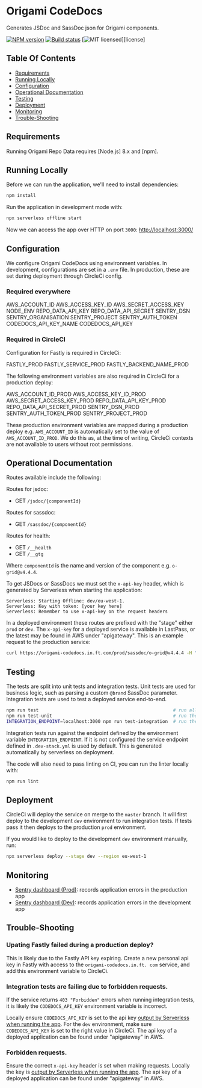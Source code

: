 
Origami CodeDocs
===============

Generates JSDoc and SassDoc json for Origami components.

[![NPM version](https://img.shields.io/npm/v/@financial-times/origami-codedocs.svg)](https://www.npmjs.com/package/@financial-times/origami-codedocs)
[![Build status](https://img.shields.io/circleci/project/Financial-Times/origami-codedocs.svg)](https://circleci.com/gh/Financial-Times/origami-codedocs)
[![MIT licensed](https://img.shields.io/badge/license-MIT-blue.svg)][license]

## Table Of Contents

  * [Requirements](#requirements)
  * [Running Locally](#running-locally)
  * [Configuration](#configuration)
  * [Operational Documentation](#operational-documentation)
  * [Testing](#testing)
  * [Deployment](#deployment)
  * [Monitoring](#monitoring)
  * [Trouble-Shooting](#trouble-shooting)

## Requirements

Running Origami Repo Data requires [Node.js] 8.x and [npm].

## Running Locally

Before we can run the application, we'll need to install dependencies:

```sh
npm install
```

Run the application in development mode with:

```sh
npx serverless offline start
```

Now we can access the app over HTTP on port `3000`: [http://localhost:3000/](http://localhost:3000/)


## Configuration

We configure Origami CodeDocs using environment variables. In development, configurations are set in a `.env` file. In production, these are set during deployment through CircleCi config.

### Required everywhere

AWS_ACCOUNT_ID
AWS_ACCESS_KEY_ID
AWS_SECRET_ACCESS_KEY
NODE_ENV
REPO_DATA_API_KEY
REPO_DATA_API_SECRET
SENTRY_DSN
SENTRY_ORGANISATION
SENTRY_PROJECT
SENTRY_AUTH_TOKEN
CODEDOCS_API_KEY_NAME
CODEDOCS_API_KEY

### Required in CircleCI

Configuration for Fastly is required in CircleCi:

FASTLY_PROD
FASTLY_SERVICE_PROD
FASTLY_BACKEND_NAME_PROD

The following environment variables are also required in CircleCi for a production deploy:

AWS_ACCOUNT_ID_PROD
AWS_ACCESS_KEY_ID_PROD
AWS_SECRET_ACCESS_KEY_PROD
REPO_DATA_API_KEY_PROD
REPO_DATA_API_SECRET_PROD
SENTRY_DSN_PROD
SENTRY_AUTH_TOKEN_PROD
SENTRY_PROJECT_PROD

These production environment variables are mapped during a production deploy e.g. `AWS_ACCOUNT_ID` is automatically set to the value of `AWS_ACCOUNT_ID_PROD`. We do this as, at the time of writing, CircleCi contexts are not available to users without root permissions.

## Operational Documentation

Routes available include the following:

Routes for jsdoc:
- GET `/jsdoc/{componentId}`

Routes for sassdoc:
- GET `/sassdoc/{componentId}`

Routes for health:
- GET `/__health`
- GET `/__gtg`

Where `componentId` is the name and version of the component e.g. `o-grid@v4.4.4`.

To get JSDocs or SassDocs we must set the `x-api-key` header, which is generated by Serverless when starting the application:

```
Serverless: Starting Offline: dev/eu-west-1.
Serverless: Key with token: [your key here]
Serverless: Remember to use x-api-key on the request headers
```

In a deployed environment these routes are prefixed with the "stage" either `prod` or `dev`. The  `x-api-key` for a deployed service is available in LastPass, or the latest may be found in AWS under "apigateway". This is an example request to the production service:
```sh
curl https://origami-codedocs.in.ft.com/prod/sassdoc/o-grid@v4.4.4 -H "x-api-key:[key here]"
```

## Testing

The tests are split into unit tests and integration tests. Unit tests are used for business logic, such as parsing a custom `@brand` SassDoc parameter. Integration tests are used to test a deployed service end-to-end.

```sh
npm run test                                                  # run all the tests
npm run test-unit                                             # run the unit tests
INTEGRATION_ENDPOINT=localhost:3000 npm run test-integration  # run the integration tests against localhost (the service must be running locally first)
```

Integration tests run against the endpoint defined by the environment variable `INTEGRATION_ENDPOINT`. If it is not configured the service endpoint defined in `.dev-stack.yml` is used by default. This is generated automatically by serverless on deployment.


The code will also need to pass linting on CI, you can run the linter locally with:

```sh
npm run lint
```

## Deployment

CircleCi will deploy the service on merge to the `master` branch. It will first deploy to the development `dev` environment to run integration tests. If tests pass it then deploys to the production `prod` environment.

If you would like to deploy to the development `dev` environment manually, run:

```sh
npx serverless deploy --stage dev --region eu-west-1
```

## Monitoring

* [Sentry dashboard (Prod)][sentry-prod]: records application errors in the production app
* [Sentry dashboard (Dev)][sentry-dev]: records application errors in the development app

## Trouble-Shooting

### Upating Fastly failed during a production deploy?

This is likely due to the Fastly API key expiring. Create a new personal api key in Fastly with access to the `origami-codedocs.in.ft.
com` service, and add this environment variable to CircleCi.

### Integration tests are failing due to forbidden requests.

If the service returns `403 "Forbidden"` errors  when running integration tests, it is likely the `CODEDOCS_API_KEY` environment variable is incorrect.

Locally ensure `CODEDOCS_API_KEY` is set to the api key [output by Serverless when running the app](#operational-documentation). For the `dev` environment, make sure `CODEDOCS_API_KEY` is set to the right value in CircleCi. The api key of a deployed application can be found under "apigateway" in AWS.

### Forbidden requests.

Ensure the correct `x-api-key` header is set when making requests. Locally the key is [output by Serverless when running the app](#operational-documentation). The api key of a deployed application can be found under "apigateway" in AWS.

[sentry-prod]: https://sentry.io/nextftcom/origami-codedocs-prod/
[sentry-dev]: https://sentry.io/nextftcom/origami-codedocs/
